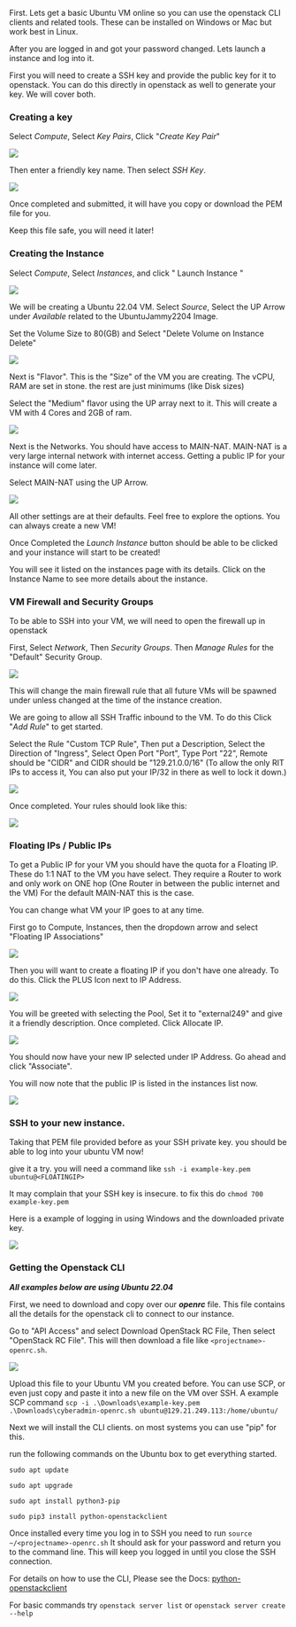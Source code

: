 First. Lets get a basic Ubuntu VM online so you can use the openstack CLI clients and related tools. These can be installed on Windows or Mac but work best in Linux.

After you are logged in and got your password changed. Lets launch a instance and log into it.

First you will need to create a SSH key and provide the public key for it to openstack. You can do this directly in openstack as well to generate your key. We will cover both.

### **Creating a key**

Select _Compute_, Select _Key Pairs_, Click "_Create Key Pair_"

![](https://raw.githubusercontent.com/RIT-GCI-CyberRange/Openstack-Guides/main/guide-images/create-key-1.png)

Then enter a friendly key name. Then select _SSH Key_.

![](https://raw.githubusercontent.com/RIT-GCI-CyberRange/Openstack-Guides/main/guide-images/create-key-2.png)

Once completed and submitted, it will have you copy or download the PEM file for you. 

Keep this file safe, you will need it later!

### Creating the Instance 

Select _Compute_,  Select _Instances_, and click " Launch Instance "

![](https://raw.githubusercontent.com/RIT-GCI-CyberRange/Openstack-Guides/main/guide-images/create-vm-1.png)

We will be creating a Ubuntu 22.04 VM. Select _Source_, Select the UP Arrow under _Available_ related to the UbuntuJammy2204 Image. 

Set the Volume Size to 80(GB) and Select "Delete Volume on Instance Delete" 

![](https://raw.githubusercontent.com/RIT-GCI-CyberRange/Openstack-Guides/main/guide-images/create-vm-2.png)

Next is "Flavor". This is the "Size" of the VM you are creating. The vCPU, RAM are set in stone. the rest are just minimums (like Disk sizes)

Select the "Medium" flavor using the UP array next to it. This will create a VM with 4 Cores and 2GB of ram.

![](https://raw.githubusercontent.com/RIT-GCI-CyberRange/Openstack-Guides/main/guide-images/create-vm-3.png)

Next is the Networks. You should have access to MAIN-NAT. MAIN-NAT is a very large internal network with internet access. Getting a public IP for your instance will come later. 

Select MAIN-NAT using the UP Arrow.

![](https://raw.githubusercontent.com/RIT-GCI-CyberRange/Openstack-Guides/main/guide-images/create-vm-4.png)

All other settings are at their defaults. Feel free to explore the options. You can always create a new VM!

Once Completed the _Launch Instance_ button should be able to be clicked and your instance will start to be created!

You will see it listed on the instances page with its details. Click on the Instance Name to see more details about the instance.


### VM Firewall and Security Groups

To be able to SSH into your VM, we will need to open the firewall up in openstack

First, Select _Network_, Then _Security Groups_. Then _Manage Rules_ for the "Default" Security Group.

![](https://raw.githubusercontent.com/RIT-GCI-CyberRange/Openstack-Guides/main/guide-images/secgroups-1.png)

This will change the main firewall rule that all future VMs will be spawned under unless changed at the time of the instance creation.

We are going to allow all SSH Traffic inbound to the VM. To do this Click "_Add Rule_" to get started.

Select the Rule "Custom TCP Rule", Then put a Description, Select the Direction of "Ingress", Select Open Port "Port", Type Port "22", Remote should be "CIDR" and CIDR should be "129.21.0.0/16" (To allow the only RIT IPs to access it, You can also put your IP/32 in there as well to lock it down.)

![](https://raw.githubusercontent.com/RIT-GCI-CyberRange/Openstack-Guides/main/guide-images/secgroups-2.png)

Once completed. Your rules should look like this:

![](https://raw.githubusercontent.com/RIT-GCI-CyberRange/Openstack-Guides/main/guide-images/secgroups-3.png)


### Floating IPs / Public IPs

To get a Public IP for your VM you should have the quota for a Floating IP. These do 1:1 NAT to the VM you have select. They require a Router to work and only work on ONE hop (One Router in between the public internet and the VM) For the default MAIN-NAT this is the case.

You can change what VM your IP goes to at any time.

First go to Compute, Instances, then the dropdown arrow and select "Floating IP Associations"

![](https://raw.githubusercontent.com/RIT-GCI-CyberRange/Openstack-Guides/main/guide-images/floatingip-1.png)

Then you will want to create a floating IP if you don't have one already. To do this. Click the PLUS Icon next to IP Address.

![](https://raw.githubusercontent.com/RIT-GCI-CyberRange/Openstack-Guides/main/guide-images/floatingip-2.png)

You will be greeted with selecting the Pool, Set it to "external249" and give it a friendly description. Once completed. Click Allocate IP.

![](https://raw.githubusercontent.com/RIT-GCI-CyberRange/Openstack-Guides/main/guide-images/floatingip-3.png)

You should now have your new IP selected under IP Address. Go ahead and click "Associate".

You will now note that the public IP is listed in the instances list now.

![](https://raw.githubusercontent.com/RIT-GCI-CyberRange/Openstack-Guides/main/guide-images/floatingip-4.png)


### SSH to your new instance. 

Taking that PEM file provided before as your SSH private key. you should be able to log into your ubuntu VM now!

give it a try. you will need a command like `ssh -i example-key.pem ubuntu@<FLOATINGIP>`

It may complain that your SSH key is insecure. to fix this do `chmod 700 example-key.pem`

Here is a example of logging in using Windows and the downloaded private key.

![](https://raw.githubusercontent.com/RIT-GCI-CyberRange/Openstack-Guides/main/guide-images/ssh-1.png)

### Getting the Openstack CLI

_**All examples below are using Ubuntu 22.04**_

First, we need to download and copy over our _**openrc**_ file. This file contains all the details for the openstack cli to connect to our instance.

Go to "API Access" and select Download OpenStack RC File, Then select "OpenStack RC File". This will then download a file like `<projectname>-openrc.sh`. 

![](https://raw.githubusercontent.com/RIT-GCI-CyberRange/Openstack-Guides/main/guide-images/openrc-1.png)

Upload this file to your Ubuntu VM you created before. You can use SCP, or even just copy and paste it into a new file on the VM over SSH. A example SCP command `scp -i .\Downloads\example-key.pem .\Downloads\cyberadmin-openrc.sh ubuntu@129.21.249.113:/home/ubuntu/`

Next we will install the CLI clients. on most systems you can use "pip" for this.

run the following commands on the Ubuntu box to get everything started.


`sudo apt update`

`sudo apt upgrade`

`sudo apt install python3-pip`

`sudo pip3 install python-openstackclient`




Once installed every time you log in to SSH you need to run `source ~/<projectname>-openrc.sh` It should ask for your password and return you to the command line. This will keep you logged in until you close the SSH connection.


For details on how to use the CLI, Please see the Docs: [python-openstackclient](https://docs.openstack.org/python-openstackclient/latest/cli/index.html)

For basic commands try `openstack server list` or `openstack server create --help`























